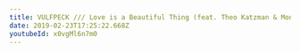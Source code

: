 ```yaml
---
title: VULFPECK /// Love is a Beautiful Thing (feat. Theo Katzman & Monica Martin)
date: 2019-02-23T17:25:22.668Z
youtubeId: x0vgMl6n7m0
---
```

